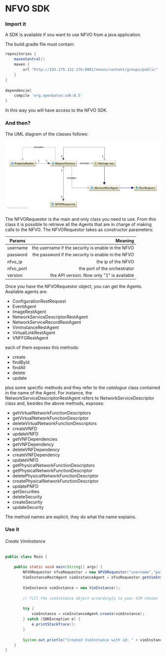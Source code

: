 # NFVO SDK

### Import it

A SDK is available if xou want to use NFVO from a java application.

The build.gradle file must contain:

```gradle
repositories {
    mavenCentral()
    maven {
        url "http://193.175.132.176:8081/nexus/content/groups/public"
    }
}

dependencie{
    compile 'org.openbaton:sdk:0.5'
}
```

In this way you will have access to the NFVO SDK.

### And then?

The UML diagram of the classes follows:

![SDK UML][sdk-uml]

The NFVORequestor is the main and only class you need to use. From this class it is possible to retrieve all the Agents that are in charge of making calls to the NFVO. The NFVORequestor takes as constructor parameters:

| Params          	| Meaning       |
| -------------   	| -------------:|
| username  		| the username if the security is enable in the NFVO |
| password 			| the password if the security is enable in the NFVO      |
| nfvo_ip 			| the ip of the NFVO      |
| nfvo_port 		| the port of the orchestrator      |
| version 			| the API version. Now only "1" is available      |

Once you have the NFVORequestor object, you can get the Agents. Available agents are:

* ConfigurationRestRequest
* EventAgent
* ImageRestAgent
* NetworkServiceDescriptorRestAgent
* NetworkServiceRecordRestAgent
* VimInstanceRestAgent
* VirtualLinkRestAgent
* VNFFGRestAgent

each of them exposes this methods:

* create
* findById
* findAll
* delete
* update

plus some specific methods and they refer to the _catalogue_ class contained in the name of the Agent. For instance, the NetworkServiceDescriptorRestAgent refers to NetworkServiceDescriptor class and, besides the above methods, exposes:

* getVirtualNetworkFunctionDescriptors
* getVirtualNetworkFunctionDescriptor
* deleteVirtualNetworkFunctionDescriptors
* createVNFD
* updateVNFD
* getVNFDependencies
* getVNFDependency
* deleteVNFDependency
* createVNFDependency
* updateVNFD
* getPhysicalNetworkFunctionDescriptors
* getPhysicalNetworkFunctionDescriptor
* deletePhysicalNetworkFunctionDescriptor
* createPhysicalNetworkFunctionDescriptor
* updatePNFD
* getSecurities
* deleteSecurity
* createSecurity
* updateSecurity

The method names are explicit, they do what the name explains.

### Use it

###### Create VimInstance

```java
public class Main {
	
	public static void main(String[] args) {
        NFVORequestor nfvoRequestor = new NFVORequestor("username","password","nfvo_ip","nfvo_port","1");
        VimInstanceRestAgent vimInstanceAgent = nfvoRequestor.getVimInstanceAgent();

        VimInstance vimInstance = new VimInstance();

        // fill the vimInstance object accordingly to your VIM chosen

        try {
            vimInstance = vimInstanceAgent.create(vimInstance);
        } catch (SDKException e) {
            e.printStackTrace();
        }

        System.out.println("Created VimInstance with id: " + vimInstance.getId());
    }
}
```

<!---
References
-->

[sdk-uml]:images/sdk-uml.png
